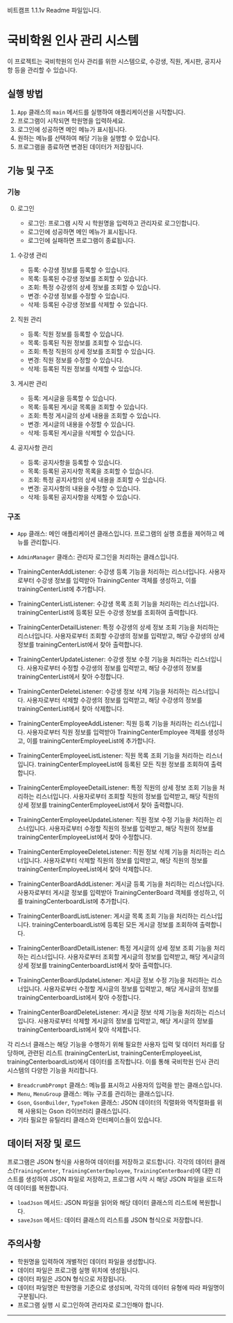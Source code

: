 비트캠프 1.1.1v Readme 파일입니다. 

# 국비학원 인사 관리 시스템

이 프로젝트는 국비학원의 인사 관리를 위한 시스템으로, 수강생, 직원, 게시판, 공지사항 등을 관리할 수 있습니다.

## 실행 방법

1. `App` 클래스의 `main` 메서드를 실행하여 애플리케이션을 시작합니다.
2. 프로그램이 시작되면 학원명을 입력하세요.
3. 로그인에 성공하면 메인 메뉴가 표시됩니다.
4. 원하는 메뉴를 선택하여 해당 기능을 실행할 수 있습니다.
5. 프로그램을 종료하면 변경된 데이터가 저장됩니다.

## 기능 및 구조

### 기능

0. 로그인
   - 로그인: 프로그램 시작 시 학원명을 입력하고 관리자로 로그인합니다.
   - 로그인에 성공하면 메인 메뉴가 표시됩니다.
   - 로그인에 실패하면 프로그램이 종료됩니다.

1. 수강생 관리
   - 등록: 수강생 정보를 등록할 수 있습니다.
   - 목록: 등록된 수강생 정보를 조회할 수 있습니다.
   - 조회: 특정 수강생의 상세 정보를 조회할 수 있습니다.
   - 변경: 수강생 정보를 수정할 수 있습니다.
   - 삭제: 등록된 수강생 정보를 삭제할 수 있습니다.

2. 직원 관리
   - 등록: 직원 정보를 등록할 수 있습니다.
   - 목록: 등록된 직원 정보를 조회할 수 있습니다.
   - 조회: 특정 직원의 상세 정보를 조회할 수 있습니다.
   - 변경: 직원 정보를 수정할 수 있습니다.
   - 삭제: 등록된 직원 정보를 삭제할 수 있습니다.

3. 게시판 관리
   - 등록: 게시글을 등록할 수 있습니다.
   - 목록: 등록된 게시글 목록을 조회할 수 있습니다.
   - 조회: 특정 게시글의 상세 내용을 조회할 수 있습니다.
   - 변경: 게시글의 내용을 수정할 수 있습니다.
   - 삭제: 등록된 게시글을 삭제할 수 있습니다.

4. 공지사항 관리
   - 등록: 공지사항을 등록할 수 있습니다.
   - 목록: 등록된 공지사항 목록을 조회할 수 있습니다.
   - 조회: 특정 공지사항의 상세 내용을 조회할 수 있습니다.
   - 변경: 공지사항의 내용을 수정할 수 있습니다.
   - 삭제: 등록된 공지사항을 삭제할 수 있습니다.

### 구조

- `App` 클래스: 메인 애플리케이션 클래스입니다. 프로그램의 실행 흐름을 제어하고 메뉴를 관리합니다.
- `AdminManager` 클래스: 관리자 로그인을 처리하는 클래스입니다.

- TrainingCenterAddListener: 수강생 등록 기능을 처리하는 리스너입니다. 사용자로부터 수강생 정보를 입력받아 TrainingCenter 객체를 생성하고, 이를 trainingCenterList에 추가합니다.
- TrainingCenterListListener: 수강생 목록 조회 기능을 처리하는 리스너입니다. trainingCenterList에 등록된 모든 수강생 정보를 조회하여 출력합니다.
- TrainingCenterDetailListener: 특정 수강생의 상세 정보 조회 기능을 처리하는 리스너입니다. 사용자로부터 조회할 수강생의 정보를 입력받고, 해당 수강생의 상세 정보를 trainingCenterList에서 찾아 출력합니다.
- TrainingCenterUpdateListener: 수강생 정보 수정 기능을 처리하는 리스너입니다. 사용자로부터 수정할 수강생의 정보를 입력받고, 해당 수강생의 정보를 trainingCenterList에서 찾아 수정합니다.
- TrainingCenterDeleteListener: 수강생 정보 삭제 기능을 처리하는 리스너입니다. 사용자로부터 삭제할 수강생의 정보를 입력받고, 해당 수강생의 정보를 trainingCenterList에서 찾아 삭제합니다.

- TrainingCenterEmployeeAddListener: 직원 등록 기능을 처리하는 리스너입니다. 사용자로부터 직원 정보를 입력받아 TrainingCenterEmployee 객체를 생성하고, 이를 trainingCenterEmployeeList에 추가합니다.
- TrainingCenterEmployeeListListener: 직원 목록 조회 기능을 처리하는 리스너입니다. trainingCenterEmployeeList에 등록된 모든 직원 정보를 조회하여 출력합니다.
- TrainingCenterEmployeeDetailListener: 특정 직원의 상세 정보 조회 기능을 처리하는 리스너입니다. 사용자로부터 조회할 직원의 정보를 입력받고, 해당 직원의 상세 정보를 trainingCenterEmployeeList에서 찾아 출력합니다.
- TrainingCenterEmployeeUpdateListener: 직원 정보 수정 기능을 처리하는 리스너입니다. 사용자로부터 수정할 직원의 정보를 입력받고, 해당 직원의 정보를 trainingCenterEmployeeList에서 찾아 수정합니다.
- TrainingCenterEmployeeDeleteListener: 직원 정보 삭제 기능을 처리하는 리스너입니다. 사용자로부터 삭제할 직원의 정보를 입력받고, 해당 직원의 정보를 trainingCenterEmployeeList에서 찾아 삭제합니다.

- TrainingCenterBoardAddListener: 게시글 등록 기능을 처리하는 리스너입니다. 사용자로부터 게시글 정보를 입력받아 TrainingCenterBoard 객체를 생성하고, 이를 trainingCenterboardList에 추가합니다.
- TrainingCenterBoardListListener: 게시글 목록 조회 기능을 처리하는 리스너입니다. trainingCenterboardList에 등록된 모든 게시글 정보를 조회하여 출력합니다.
- TrainingCenterBoardDetailListener: 특정 게시글의 상세 정보 조회 기능을 처리하는 리스너입니다. 사용자로부터 조회할 게시글의 정보를 입력받고, 해당 게시글의 상세 정보를 trainingCenterboardList에서 찾아 출력합니다.
- TrainingCenterBoardUpdateListener: 게시글 정보 수정 기능을 처리하는 리스너입니다. 사용자로부터 수정할 게시글의 정보를 입력받고, 해당 게시글의 정보를 trainingCenterboardList에서 찾아 수정합니다.
- TrainingCenterBoardDeleteListener: 게시글 정보 삭제 기능을 처리하는 리스너입니다. 사용자로부터 삭제할 게시글의 정보를 입력받고, 해당 게시글의 정보를 trainingCenterboardList에서 찾아 삭제합니다.

각 리스너 클래스는 해당 기능을 수행하기 위해 필요한 사용자 입력 및 데이터 처리를 담당하며, 관련된 리스트 (trainingCenterList, trainingCenterEmployeeList, trainingCenterboardList)에서 데이터를 조작합니다. 이를 통해 국비학원 인사 관리 시스템의 다양한 기능을 처리합니다.
- `BreadcrumbPrompt` 클래스: 메뉴를 표시하고 사용자의 입력을 받는 클래스입니다.
- `Menu`, `MenuGroup` 클래스: 메뉴 구조를 관리하는 클래스입니다.
- `Gson`, `GsonBuilder`, `TypeToken` 클래스: JSON 데이터의 직렬화와 역직렬화를 위해 사용되는 Gson 라이브러리 클래스입니다.
- 기타 필요한 유틸리티 클래스와 인터페이스들이 있습니다.

## 데이터 저장 및 로드

프로그램은 JSON 형식을 사용하여 데이터를 저장하고 로드합니다. 각각의 데이터 클래스(`TrainingCenter`, `TrainingCenterEmployee`, `TrainingCenterBoard`)에 대한 리스트를 생성하여 JSON 파일로 저장하고, 프로그램 시작 시 해당 JSON 파일을 로드하여 데이터를 복원합니다.

- `loadJson` 메서드: JSON 파일을 읽어와 해당 데이터 클래스의 리스트에 복원합니다.
- `saveJson` 메서드: 데이터 클래스의 리스트를 JSON 형식으로 저장합니다.

## 주의사항

- 학원명을 입력하여 개별적인 데이터 파일을 생성합니다.
- 데이터 파일은 프로그램 실행 위치에 생성됩니다.
- 데이터 파일은 JSON 형식으로 저장됩니다.
- 데이터 파일명은 학원명을 기준으로 생성되며, 각각의 데이터 유형에 따라 파일명이 구분됩니다.
- 프로그램 실행 시 로그인하여 관리자로 로그인해야 합니다.

---
